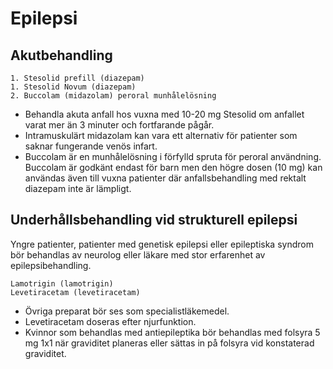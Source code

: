 Epilepsi
========

Akutbehandling
--------------

    1. Stesolid prefill (diazepam)
    1. Stesolid Novum (diazepam)
    2. Buccolam (midazolam) peroral munhålelösning

-   Behandla akuta anfall hos vuxna med 10-20 mg Stesolid om anfallet
    varat mer än 3 minuter och fortfarande pågår.
-   Intramuskulärt midazolam kan vara ett alternativ för patienter som saknar
    fungerande venös infart.
-   Buccolam är en munhålelösning i förfylld spruta för peroral användning.
    Buccolam är godkänt endast för barn men den högre dosen (10 mg) kan
    användas även till vuxna patienter där anfallsbehandling med rektalt 
    diazepam inte är lämpligt.

Underhållsbehandling vid strukturell epilepsi
---------------------------------------------

Yngre patienter, patienter med genetisk epilepsi eller epileptiska syndrom bör behandlas
av neurolog eller läkare med stor erfarenhet av epilepsibehandling.

    Lamotrigin (lamotrigin)
    Levetiracetam (levetiracetam)

-   Övriga preparat bör ses som specialistläkemedel.
-   Levetiracetam doseras efter njurfunktion.
-   Kvinnor som behandlas med antiepileptika bör behandlas med folsyra 5 mg 
    1x1 när graviditet planeras eller sättas in på folsyra vid konstaterad
	graviditet.
